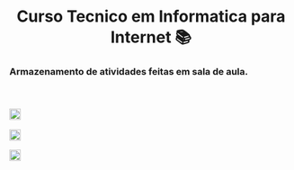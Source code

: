 <h1 align = "center"> Curso Tecnico em Informatica para Internet 📚

<h3>Armazenamento de atividades feitas em sala de aula.
<br/>
<br/>
<br/>

<a href= "https://github.com/ansiee/TecnicoInformaticaParaInternet/tree/main/LogicaDeProgramacao/EstruturaSequencial" ><img  height = "20" src="https://media.discordapp.net/attachments/886704677251584020/1012571371320131685/1.png" ></a>

<a href= "https://github.com/ansiee/TecnicoInformaticaParaInternet/tree/main/LogicaDeProgramacao/EstruturaCondicional" ><img  height = "20" src="https://media.discordapp.net/attachments/886704677251584020/1012571370959425586/3.png" ></a>

<a href= "https://github.com/ansiee/TecnicoInformaticaParaInternet/tree/main/LogicaDeProgramacao/EstruturaRepeticao" ><img  height = "20" src="https://media.discordapp.net/attachments/886704677251584020/1012571370468671568/2.png" ></a>

 
